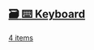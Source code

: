 ## [🗃️<!-- --> <!-- -->⌨️ Keyboard](/react-native-keyboard-controller/pr-preview/pr-1143/docs/api/hooks/keyboard/use-keyboard-animation.md)

[4 items](/react-native-keyboard-controller/pr-preview/pr-1143/docs/api/hooks/keyboard/use-keyboard-animation.md)
